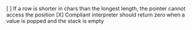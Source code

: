 [ ] If a row is shorter in chars than the longest length, the pointer cannot access the position
[X] Compliant interpreter should return zero when a value is popped and the stack is empty
